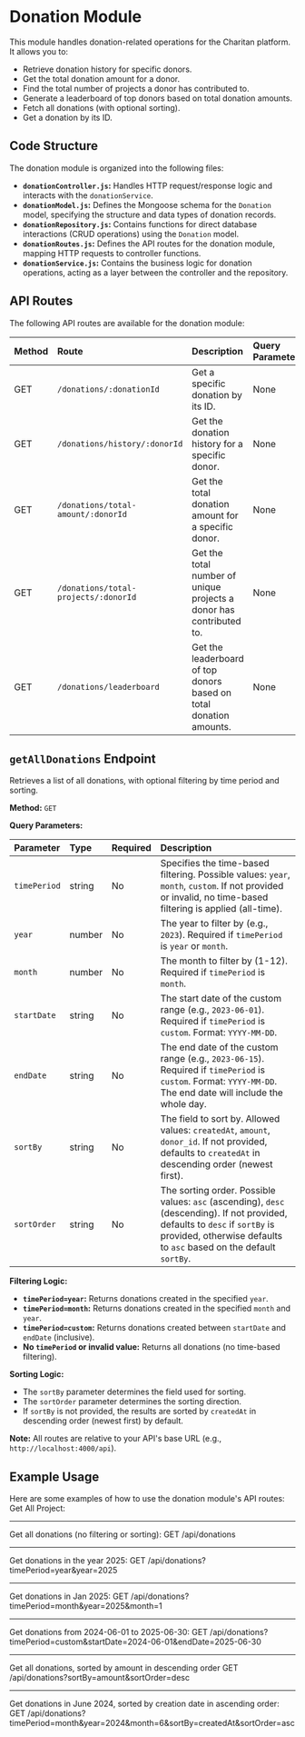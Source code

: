 # Donation Module

This module handles donation-related operations for the Charitan platform. It allows you to:

- Retrieve donation history for specific donors.
- Get the total donation amount for a donor.
- Find the total number of projects a donor has contributed to.
- Generate a leaderboard of top donors based on total donation amounts.
- Fetch all donations (with optional sorting).
- Get a donation by its ID.

## Code Structure

The donation module is organized into the following files:

- **`donationController.js`:** Handles HTTP request/response logic and interacts with the `donationService`.
- **`donationModel.js`:** Defines the Mongoose schema for the `Donation` model, specifying the structure and data types of donation records.
- **`donationRepository.js`:** Contains functions for direct database interactions (CRUD operations) using the `Donation` model.
- **`donationRoutes.js`:** Defines the API routes for the donation module, mapping HTTP requests to controller functions.
- **`donationService.js`:** Contains the business logic for donation operations, acting as a layer between the controller and the repository.

## API Routes

The following API routes are available for the donation module:

| Method | Route                                | Description                                                         | Query Parameters |
| :----- | :----------------------------------- | :------------------------------------------------------------------ | :--------------- |
| GET    | `/donations/:donationId`             | Get a specific donation by its ID.                                  | None             |
| GET    | `/donations/history/:donorId`        | Get the donation history for a specific donor.                      | None             |
| GET    | `/donations/total-amount/:donorId`   | Get the total donation amount for a specific donor.                 | None             |
| GET    | `/donations/total-projects/:donorId` | Get the total number of unique projects a donor has contributed to. | None             |
| GET    | `/donations/leaderboard`             | Get the leaderboard of top donors based on total donation amounts.  | None             |

## `getAllDonations` Endpoint

Retrieves a list of all donations, with optional filtering by time period and sorting.

**Method:** `GET`

**Query Parameters:**

| Parameter    | Type   | Required | Description                                                                                                                                                                                         |
| :----------- | :----- | :------- | :-------------------------------------------------------------------------------------------------------------------------------------------------------------------------------------------------- |
| `timePeriod` | string | No       | Specifies the time-based filtering. Possible values: `year`, `month`, `custom`. If not provided or invalid, no time-based filtering is applied (all-time).                                          |
| `year`       | number | No       | The year to filter by (e.g., `2023`). Required if `timePeriod` is `year` or `month`.                                                                                                                |
| `month`      | number | No       | The month to filter by (1-12). Required if `timePeriod` is `month`.                                                                                                                                 |
| `startDate`  | string | No       | The start date of the custom range (e.g., `2023-06-01`). Required if `timePeriod` is `custom`. Format: `YYYY-MM-DD`.                                                                                |
| `endDate`    | string | No       | The end date of the custom range (e.g., `2023-06-15`). Required if `timePeriod` is `custom`. Format: `YYYY-MM-DD`. The end date will include the whole day.                                         |
| `sortBy`     | string | No       | The field to sort by. Allowed values: `createdAt`, `amount`, `donor_id`. If not provided, defaults to `createdAt` in descending order (newest first).                                               |
| `sortOrder`  | string | No       | The sorting order. Possible values: `asc` (ascending), `desc` (descending). If not provided, defaults to `desc` if `sortBy` is provided, otherwise defaults to `asc` based on the default `sortBy`. |

**Filtering Logic:**

- **`timePeriod=year`:** Returns donations created in the specified `year`.
- **`timePeriod=month`:** Returns donations created in the specified `month` and `year`.
- **`timePeriod=custom`:** Returns donations created between `startDate` and `endDate` (inclusive).
- **No `timePeriod` or invalid value:** Returns all donations (no time-based filtering).

**Sorting Logic:**

- The `sortBy` parameter determines the field used for sorting.
- The `sortOrder` parameter determines the sorting direction.
- If `sortBy` is not provided, the results are sorted by `createdAt` in descending order (newest first) by default.

**Note:** All routes are relative to your API's base URL (e.g., `http://localhost:4000/api`).

## Example Usage

Here are some examples of how to use the donation module's API routes:
Get All Project:

---

Get all donations (no filtering or sorting):
GET /api/donations

---

Get donations in the year 2025:
GET /api/donations?timePeriod=year&year=2025

---

Get donations in Jan 2025:
GET /api/donations?timePeriod=month&year=2025&month=1

---

Get donations from 2024-06-01 to 2025-06-30:
GET /api/donations?timePeriod=custom&startDate=2024-06-01&endDate=2025-06-30

---

Get all donations, sorted by amount in descending order
GET /api/donations?sortBy=amount&sortOrder=desc

---

Get donations in June 2024, sorted by creation date in ascending order:
GET /api/donations?timePeriod=month&year=2024&month=6&sortBy=createdAt&sortOrder=asc
